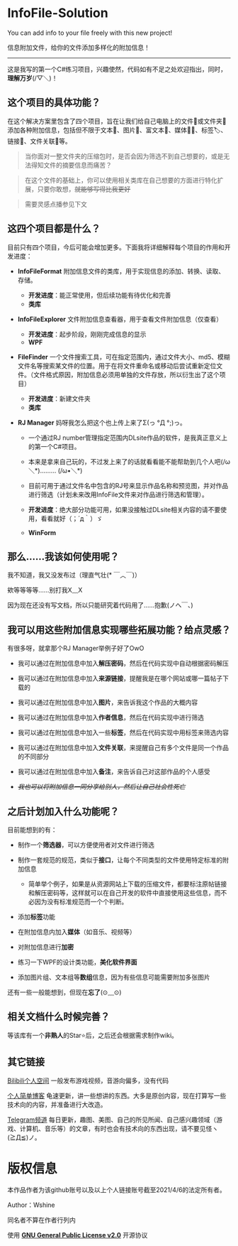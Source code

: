# InfoFile-Solution
You can add info to your file freely with this new project!

信息附加文件，给你的文件添加多样化的附加信息！

***

这是我写的第一个C#练习项目，兴趣使然，代码如有不足之处欢迎指出，同时，**理解万岁**(/▽＼)！

## 这个项目的具体功能？
在这个解决方案里包含了四个项目，旨在让我们给自己电脑上的文件📄或文件夹📂添加各种附加信息，包括但不限于文本📃、图片🎨、富文本🎫、媒体🎵🎦、标签🏷、链接🔗、文件关联📑等。

>当你面对一整文件夹的压缩包时，是否会因为筛选不到自己想要的，或是无法得知文件的摘要信息而痛苦？

>在这个文件的基础上，你可以使用相关类库在自己想要的方面进行特化扩展，只要你敢想，~~就能够写得比我更好~~

>需要灵感点播参见下文


## 这四个项目都是什么？
目前只有四个项目，今后可能会增加更多。下面我将详细解释每个项目的作用和开发进度：

- **InfoFileFormat** 附加信息文件的类库，用于实现信息的添加、转换、读取、存储。
  - **开发进度**：能正常使用，但后续功能有待优化和完善
  - **类库**

- **InfoFileExplorer** 文件附加信息查看器，用于查看文件附加信息（仅查看）
  - **开发进度**：起步阶段，刚刚完成信息的显示
  - **WPF**

- **FileFinder** 一个文件搜索工具，可在指定范围内，通过文件大小、md5、模糊文件名等搜索某文件的位置。用于在将文件重命名或移动后尝试重新定位文件。（文件格式原因，附加信息必须用单独的文件存放，所以衍生出了这个项目）
  - **开发进度**：新建文件夹
  - **类库**

- **RJ Manager** 妈呀我怎么把这个也上传上来了Σ(っ °Д °;)っ。
  - 一个通过RJ number管理指定范围内DLsite作品的软件，是我真正意义上的第一个C#项目。

  - 本来是拿来自己玩的，不过发上来了的话就看看能不能帮助到几个人吧(/ω＼\*)……… (/ω•＼\*)

  - 目前可用于通过文件名中包含的RJ号来显示作品名称和预览图，并对作品进行筛选（计划未来改用InfoFile文件来对作品进行筛选和管理）。

  - **开发进度**：绝大部分功能可用，如果没接触过DLsite相关内容的请不要使用，看看就好（；´д｀）ゞ
  - **WinForm**


## 那么……我该如何使用呢？
我不知道，我又没发布过（理直气壮(* ￣︿￣)）

欸等等等等……别打我X﹏X

因为现在还没有写文档，所以只能研究着代码用了……抱歉(ノへ￣、)


## 我可以用这些附加信息实现哪些拓展功能？给点灵感？
有很多呀，就拿那个RJ Manager举例子好了OwO
- 我可以通过在附加信息中加入**解压密码**，然后在代码实现中自动根据密码解压

- 我可以通过在附加信息中加入**来源链接**，提醒我是在哪个网站或哪一篇帖子下载的

- 我可以通过在附加信息中加入**图片**，来告诉我这个作品的大概内容

- 我可以通过在附加信息中加入**作者信息**，然后在代码实现中进行筛选

- 我可以通过在附加信息中加入一些**标签**，然后在代码实现中用标签来筛选内容

- 我可以通过在附加信息中加入**文件关联**，来提醒自己有多个文件是同一个作品的不同部分

- 我可以通过在附加信息中加入**备注**，来告诉自己对这部作品的个人感受

- *~~我也可以将附加信息一同分享给别人，然后让自己社会性死亡~~*


## 之后计划加入什么功能呢？
目前能想到的有：
- 制作一个**筛选器**，可以方便使用者对文件进行筛选

- 制作一套规范的规范，类似于**接口**，让每个不同类型的文件使用特定标准的附加信息
  - 简单举个例子，如果是从资源网站上下载的压缩文件，都要标注原帖链接和解压密码等，这样就可以在自己开发的软件中直接使用这些信息，而不必因为没有标准规范而一个个判断。

- 添加**标签**功能

- 在附加信息内加入**媒体**（如音乐、视频等）

- 对附加信息进行**加密**

- 练习一下WPF的设计类功能，**美化软件界面**

- 添加图片组、文本组等**数组**信息，因为有些信息可能需要附加多张图片

还有一些一般能想到，但现在**忘了**(⊙﹏⊙)


## 相关文档什么时候完善？

等该库有一个**非熟人**的Star⭐后，之后还会根据需求制作wiki。


## 其它链接
[Bilibili个人空间](https://space.bilibili.com/45307740) 一般发布游戏视频，音游向偏多，没有代码

[个人简单博客](https://wshine233.github.io/) 龟速更新，讲一些想讲的东西。大多是原创内容，现在打算写一些技术向的内容，并准备进行大改造。

[Telegram频道](https://t.me/WnoDaily) 每日更新，趣图、美图、自己的所见所闻、自己感兴趣领域（游戏、计算机、音乐等）的文章，有时也会有技术向的东西出现，请不要见怪ヽ(≧Д≦)ノ。<br>


# 版权信息
本作品作者为该github账号以及以上个人链接账号截至2021/4/6的法定所有者。

Author：Wshine

同名者不算在作者行列内


使用 [**GNU General Public License v2.0**](http://www.gnu.org/licenses/old-licenses/gpl-2.0.html) 开源协议
